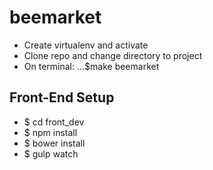 # beemarket

- Create virtualenv and activate
- Clone repo and change directory to project
- On terminal:
...$make beemarket

## Front-End Setup
- $ cd front_dev
- $ npm install
- $ bower install
- $ gulp watch